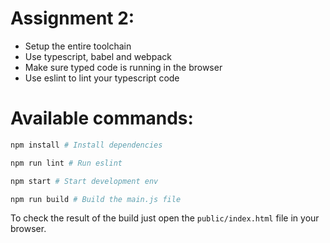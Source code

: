 # Assignment 2:

- Setup the entire toolchain
- Use typescript, babel and webpack
- Make sure typed code is running in the browser
- Use eslint to lint your typescript code

# Available commands:

```bash
npm install # Install dependencies

npm run lint # Run eslint

npm start # Start development env

npm run build # Build the main.js file
```

To check the result of the build just open the `public/index.html` file in your
browser.
